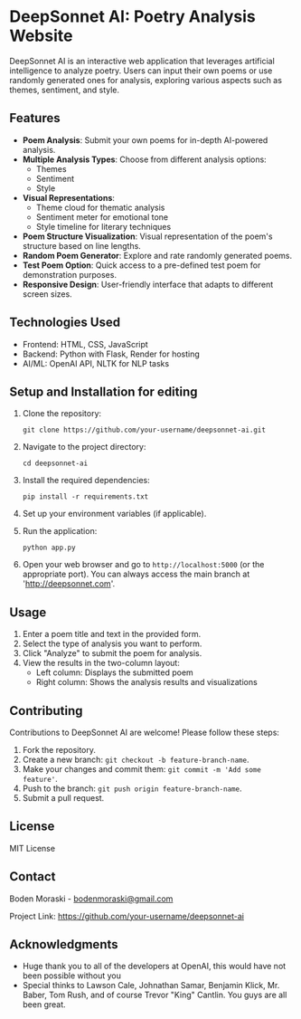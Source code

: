 # DeepSonnet AI: Poetry Analysis Website

DeepSonnet AI is an interactive web application that leverages artificial intelligence to analyze poetry. Users can input their own poems or use randomly generated ones for analysis, exploring various aspects such as themes, sentiment, and style.

## Features

- **Poem Analysis**: Submit your own poems for in-depth AI-powered analysis.
- **Multiple Analysis Types**: Choose from different analysis options:
  - Themes
  - Sentiment
  - Style
- **Visual Representations**: 
  - Theme cloud for thematic analysis
  - Sentiment meter for emotional tone
  - Style timeline for literary techniques
- **Poem Structure Visualization**: Visual representation of the poem's structure based on line lengths.
- **Random Poem Generator**: Explore and rate randomly generated poems.
- **Test Poem Option**: Quick access to a pre-defined test poem for demonstration purposes.
- **Responsive Design**: User-friendly interface that adapts to different screen sizes.

## Technologies Used

- Frontend: HTML, CSS, JavaScript
- Backend: Python with Flask, Render for hosting
- AI/ML: OpenAI API, NLTK for NLP tasks

## Setup and Installation for editing

1. Clone the repository:
   ```
   git clone https://github.com/your-username/deepsonnet-ai.git
   ```

2. Navigate to the project directory:
   ```
   cd deepsonnet-ai
   ```

3. Install the required dependencies:
   ```
   pip install -r requirements.txt
   ```

4. Set up your environment variables (if applicable).

5. Run the application:
   ```
   python app.py
   ```

6. Open your web browser and go to `http://localhost:5000` (or the appropriate port). You can always access the main branch at 'http://deepsonnet.com'.
## Usage

1. Enter a poem title and text in the provided form.
2. Select the type of analysis you want to perform.
3. Click "Analyze" to submit the poem for analysis.
4. View the results in the two-column layout:
   - Left column: Displays the submitted poem
   - Right column: Shows the analysis results and visualizations

## Contributing

Contributions to DeepSonnet AI are welcome! Please follow these steps:

1. Fork the repository.
2. Create a new branch: `git checkout -b feature-branch-name`.
3. Make your changes and commit them: `git commit -m 'Add some feature'`.
4. Push to the branch: `git push origin feature-branch-name`.
5. Submit a pull request.

## License

MIT License

## Contact

Boden Moraski - bodenmoraski@gmail.com

Project Link: https://github.com/your-username/deepsonnet-ai

## Acknowledgments

- Huge thank you to all of the developers at OpenAI, this would have not been possible without you
- Special thinks to Lawson Cale, Johnathan Samar, Benjamin Klick, Mr. Baber, Tom Rush, and of course Trevor "King" Cantlin. You guys are all been great.
